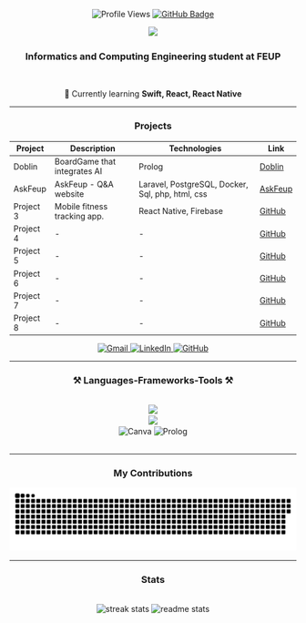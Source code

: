 <p align="center">
  <img src="https://komarev.com/ghpvc/?username=tatianawl&style=for-the-badge&color=8E44AD" alt="Profile Views" />
 <!--  <img src="https://img.shields.io/badge/GitHub-Profile-8E44AD?style=for-the-badge&logo=github" alt="GitHub Badge" />  -->
  <a href="https://github.com/tatianawl" target="_blank">
    <img src="https://img.shields.io/badge/GitHub-Profile-purple?style=for-the-badge&logo=github" alt="GitHub Badge" />
  </a>
</p>

<p align="center">
    <img src="https://readme-typing-svg.herokuapp.com/?font=Righteous&size=35&color=8E44AD&center=true&vCenter=true&width=500&height=70&duration=4000&lines=Hi+There!+👋;+I'm+Tatiana!;" />
</p>

<h3 align="center">
     Informatics and Computing Engineering student at FEUP  <br>
</h3>
<br/>

<div align="center"> 
  
 <!-- 🔭 Currently working on  **___** -->
  🌱 Currently learning **Swift, React, React Native**
  
<hr/> 
<h3 align="center"> Projects </h3>

| Project       | Description                         | Technologies            | Link                                      |
|---------------|-------------------------------------|-------------------------|-------------------------------------------|
| Doblin    | BoardGame that integrates AI          | Prolog           | [Doblin](https://github.com/yourproject1) |
| AskFeup| AskFeup - Q&A website                | Laravel, PostgreSQL, Docker, Sql, php, html, css      | [AskFeup](https://github.com/yourproject3) |
| Project 3     | Mobile fitness tracking app.        | React Native, Firebase    | [GitHub](https://github.com/yourproject2) |
| Project 4     | -       | -   | [GitHub](https://github.com/yourproject2) |
| Project 5     | -      | -   | [GitHub](https://github.com/yourproject2) |
| Project 6     | -        | -  | [GitHub](https://github.com/yourproject2) |
| Project 7     | -       | -   | [GitHub](https://github.com/yourproject2) |
| Project 8     | -    | -   | [GitHub](https://github.com/yourproject2) |

</div>

 <!--
<div align="center"> 
  <a href="mailto:tatiana.lin.wang@gmail.com">
    <img src="https://img.shields.io/badge/Gmail-333333?style=for-the-badge&logo=gmail&logoColor=red" />
  </a>
  <a href="www.linkedin.com/in/tatianawl" target="_blank">
    <img src="https://img.shields.io/badge/LinkedIn-0077B5?style=for-the-badge&logo=linkedin&logoColor=white" target="_blank" />
  </a>
  <a href="https://tatianawl.github.io" target="_blank">
     <img src="https://img.shields.io/badge/Portfolio-FF5722?style=for-the-badge&logo=todoist&logoColor=white" target="_blank" />  
  </a>
</div>
-->
<div align="center"> 
  <!-- Gmail -->
  <a href="mailto:tatiana.lin.wang@gmail.com">
    <img src="https://img.shields.io/badge/Gmail-D14836?style=for-the-badge&logo=gmail&logoColor=white" alt="Gmail" />
  </a>
  <!-- LinkedIn -->
  <a href="https://www.linkedin.com/in/tatianawl" target="_blank">
    <img src="https://img.shields.io/badge/LinkedIn-0A66C2?style=for-the-badge&logo=linkedin&logoColor=white" alt="LinkedIn" />
  </a>
  <!-- Portfolio 
  <a href="https://tatianawl.github.io" target="_blank">
     <img src="https://img.shields.io/badge/Portfolio-181717?style=for-the-badge&logo=github&logoColor=white" alt="Portfolio" />
  </a> -->
  <!-- GitHub -->
  <a href="https://github.com/tatianawl" target="_blank">
     <img src="https://img.shields.io/badge/GitHub-000000?style=for-the-badge&logo=github&logoColor=white" alt="GitHub" />
  </a>
  <!-- Instagram 
  <a href="https://www.instagram.com/----" target="_blank">
     <img src="https://img.shields.io/badge/Instagram-E4405F?style=for-the-badge&logo=instagram&logoColor=white" alt="Instagram" />
  </a> -->
</div>

<hr/>
<h3 align="center">⚒ Languages-Frameworks-Tools ⚒</h3>
<br/>
<!--
<div align="center">
    <img src="https://skillicons.dev/icons?i=react,bootstrap,mui,html,css,vscode,github,figma,tailwind,git,r" />
    <img src="https://skillicons.dev/icons?i=nodejs,python,javascript,typescript,express,firebase,mongodb,c,java,nextjs,mysql,flask" /><br>
</div>
-->
<div align="center">
    <img src="https://skillicons.dev/icons?i=html,css,js,figma,vscode,github,git,gitlab" /><br>
    <img src="https://skillicons.dev/icons?i=python,laravel,cpp,java,mysql,haskell,firebase,docker,swift" /><br>
    <img src="https://img.shields.io/badge/Canva-00C4CC?logo=canva&logoColor=white&style=for-the-badge" alt="Canva" />
    <img src="https://img.shields.io/badge/Prolog-blue?logo=prolog&logoColor=white&style=for-the-badge" alt="Prolog" />
</div>
<br/>

<hr/> 
<div align="center">
  <h3> My Contributions </h3>
  <img alt="snake eating my contributions" src="https://raw.githubusercontent.com/tatianawl/tatianawl/output/github-contribution-grid-snake.svg" />
 </div>


<hr/>
<h3 align="center"> Stats </h3>
<br>
<div align="center">
  <img width=305 src="https://github-readme-streak-stats-salesp07.vercel.app/?user=tatianawl&count_private=true&theme=react&border_radius=10" alt="streak stats"/>
  <img width=290 src="https://github-readme-stats-salesp07.vercel.app/api?username=tatianawl&count_private=true&show_icons=true&theme=react&rank_icon=github&border_radius=10" alt="readme stats" />  
 <!-- <img width=290 align="center" src="https://github-readme-stats.vercel.app/api/top-langs/?username=tatianawl&hide=HTML&langs_count=8&layout=compact&theme=react&border_radius=10&size_weight=0.5&count_weight=0.5&exclude_repo=github-readme-stats" alt="top langs" />
</div>
-->
